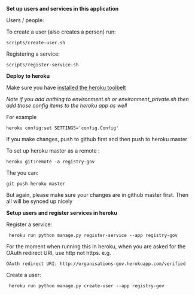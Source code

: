 **Set up users and services in this application**

Users / people:

To create a user (also creates a person) run:

```
scripts/create-user.sh
```

Registering a service:

```
scripts/register-service-sh
```

**Deploy to heroku**

Make sure you have [installed the heroku toolbelt](https://toolbelt.heroku.com/)

*Note if you add anthing to environment.sh or environment_private.sh then add those config items to the heroku app as well*

For example
```
heroku config:set SETTINGS='config.Config'

```

If you make changes, push to github first and then push to heroku master

To set up heroku master as a remote :

```
heroku git:remote -a registry-gov
```

The you can:

```
git push heroku master
```

But again, please make sure your changes are in github master first. Then all will be synced up nicely

**Setup users and register services in heroku**


Register a service:
```
 heroku run python manage.py register-service --app registry-gov
```

For the moment when running this in heroku, when you are asked for the OAuth redirect URI, use http not https. e.g.

```
OAuth redirect URI: http://organisations-gov.herokuapp.com/verified
```

Create a user:
```
 heroku run python manage.py create-user --app registry-gov
```

